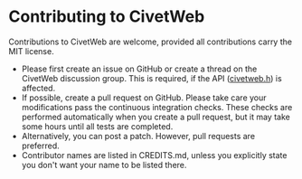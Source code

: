 Contributing to CivetWeb
====

Contributions to CivetWeb are welcome, provided all contributions carry the MIT license.

- Please first create an issue on GitHub or create a thread on the CivetWeb discussion group. This is required, if the API ([civetweb.h](https://github.com/civetweb/civetweb/blob/master/include/civetweb.h)) is affected.
- If possible, create a pull request on GitHub. Please take care your modifications pass the continuous integration checks. These checks are performed automatically when you create a pull request, but it may take some hours until all tests are completed.
- Alternatively, you can post a patch. However, pull requests are preferred.
- Contributor names are listed in CREDITS.md, unless you explicitly state you don't want your name to be listed there.

